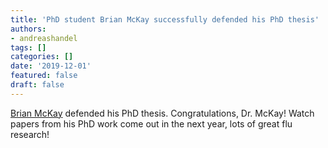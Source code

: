 ```yaml
---
title: 'PhD student Brian McKay successfully defended his PhD thesis'
authors:
- andreashandel
tags: []
categories: []
date: '2019-12-01'
featured: false
draft: false
---
```


[Brian McKay](/authors/brianmckay/) defended his PhD thesis. Congratulations, Dr. McKay! Watch papers from his PhD work come out in the next year, lots of great flu research! 


